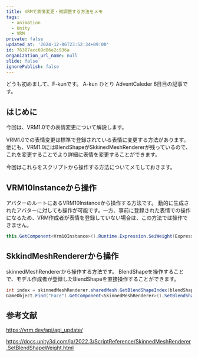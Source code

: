 ```yaml
---
title: VRMで表情変更・微調整する方法をメモ
tags:
  - animation
  - Unity
  - VRM
private: false
updated_at: '2024-12-06T23:52:34+09:00'
id: 76307acc69d86e2c936a
organization_url_name: null
slide: false
ignorePublish: false
---
```


どうも初めまして、F-kunです。
A-kun ひとり AdventCaleder 6日目の記事です。

## はじめに
今回は、VRM1.0での表情変更について解説します。

VRM1.0での表情変更は標準で登録されている表情に変更する方法があります。他にも、VRM1.0にはBlendShapeがSkkinedMeshRendererが残っているので、これを変更することでより詳細に表情を変更することができます。

今回はこれらをスクリプトから操作する方法についてメモしておきます。

## VRM10Instanceから操作

アバターのルートにあるVRM10Instanceから操作する方法です。
動的に生成されたアバターに対しても操作が可能です。一方、事前に登録された表情での操作になるため、VRM作成者が表情を登録していない場合は、この方法では操作できません。

```csharp
this.GetComponent<Vrm10Instance>().Runtime.Expression.SeiWeight(ExpressionKey expressionKey, float weight);
```

## SkkindMeshRendererから操作

skinnedMeshRendererから操作する方法です。
BlendShapeを操作することで、モデル作成者が登録したBlendShapeを直接操作することができます。

```csharp
int index = skinnedMeshRenderer.sharedMesh.GetBlendShapeIndex(blendShapeName);
GameObject.Find("Face").GetComponent<SkinnedMeshRenderer>().SetBlendShapeWeight(int index, float value);
```

## 参考文献

https://vrm.dev/api/api_update/

https://docs.unity3d.com/ja/2022.3/ScriptReference/SkinnedMeshRenderer.SetBlendShapeWeight.html
